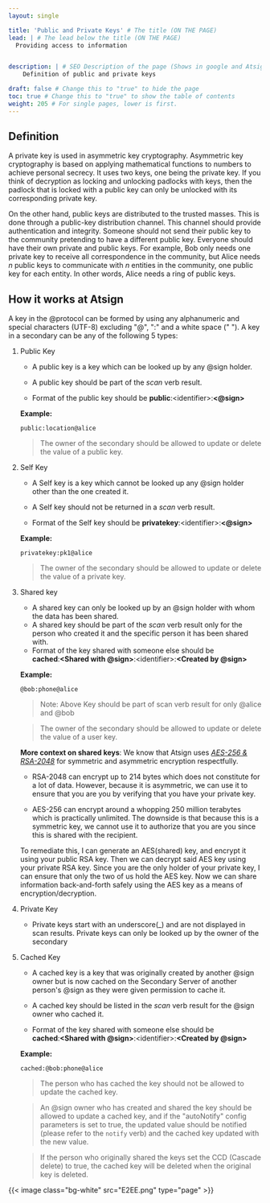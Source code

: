 ```yaml
---
layout: single

title: 'Public and Private Keys' # The title (ON THE PAGE)
lead: | # The lead below the title (ON THE PAGE)
  Providing access to information


description: | # SEO Description of the page (Shows in google and Atsign.dev search)
    Definition of public and private keys

draft: false # Change this to "true" to hide the page
toc: true # Change this to "true" to show the table of contents
weight: 205 # For single pages, lower is first.
---
```


## Definition
A private key is used in asymmetric key cryptography. Asymmetric key cryptography is based on applying mathematical functions to numbers to achieve personal secrecy. It uses two keys, one being the private key. If you think of decryption as locking and unlocking padlocks with keys, then the padlock that is locked with a public key can only be unlocked with its corresponding private key.

On the other hand, public keys are distributed to the trusted masses. This is done through a public-key distribution channel. This channel should provide authentication and integrity. Someone should not send their public key to the community pretending to have a different public key. Everyone should have their own private and public keys. For example, Bob only needs one private key to receive all correspondence in the community, but Alice needs *n* public keys to communicate with *n* entities in the community, one public key for each entity. In other words, Alice needs a ring of public keys.

## How it works at Atsign

A key in the @protocol can be formed by using any alphanumeric and special characters (UTF-8) excluding "@", ":" and a white space (" "). A key in a secondary can be any of the following 5 types:

1. Public Key

    - A public key is a key which can be looked up by any @sign holder.

    - A public key should be part of the *scan* verb result.

    - Format of the public key should be **public**:\<identifier>:**<@sign>**

    **Example:**    

    ```public:location@alice```

    > The owner of the secondary should be allowed to update or delete the value of a public key.


2. Self Key
        
    - A Self key is a key which cannot be looked up any @sign holder other than the one created it.
    
    - A Self key should not be returned in a *scan* verb result.
    
    - Format of the Self key should be **privatekey**:\<identifier>:**<@sign>**

    **Example:**    

    ```privatekey:pk1@alice```

    > The owner of the secondary should be allowed to update or delete the value of a private key.


3. Shared key
    - A shared key can only be looked up by an @sign holder with whom the data has been shared.
    - A shared key should be part of the *scan* verb result only for the person who created it and the specific person it has been shared with.
    - Format of the key shared with someone else should be   
    **cached**:**<Shared with @sign>**:\<identifier>:**<Created by @sign>**

    **Example:**    

    ```@bob:phone@alice```
    
    > Note: Above Key should be part of scan verb result for only @alice and @bob 

    > The owner of the secondary should be allowed to update or delete the value of a user key.  

    **More context on shared keys**: We know that Atsign uses *[AES-256 & RSA-2048](docs/reference/encryption)* for symmetric and asymmetric encryption respectfully.  
    
    * RSA-2048 can encrypt up to 214 bytes which does not constitute for a lot of data. However, because it is asymmetric, we can use it to ensure that you are you by verifying that you have your private key.

    * AES-256 can encrypt around a whopping 250 million terabytes which is practically unlimited. The downside is that because this is a symmetric key, we cannot use it to authorize that you are you since this is shared with the recipient.

    To remediate this, I can generate an AES(shared) key, and encrypt it using your public RSA key. Then we can decrypt said AES key using your private RSA key. Since you are the only holder of your private key, I can ensure that only the two of us hold the AES key. Now we can share information back-and-forth safely using the AES key as a means of encryption/decryption. 

4. Private Key

    - Private keys start with an underscore(_) and are not displayed in scan results. Private keys can only be looked up by the owner of the secondary


5. Cached Key

    - A cached key is a key that was originally created by another @sign owner but is now cached on the Secondary Server of another person's @sign as they were given permission to cache it. 
    
    - A cached key should be listed in the *scan* verb result for the @sign owner who cached it.

    - Format of the key shared with someone else should be   
    **cached**:**<Shared with @sign>**:\<identifier>:**<Created by @sign>**

    **Example:**    

    ```cached:@bob:phone@alice```

    > The person who has cached the key should not be allowed to update the cached key.

    > An @sign owner who has created and shared the key should be allowed to update a cached key, and if the "autoNotify" config parameters is set to true, the updated value should be notified (please refer to the `notify` verb) and the cached key updated with the new value.

    > If the person who originally shared the keys set the CCD (Cascade delete) to true, the cached key will be deleted when the original key is deleted.   

{{< image class="bg-white" src="E2EE.png" type="page"  >}}


